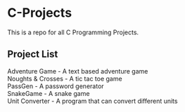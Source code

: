 # C-Projects
This is a repo for all C Programming Projects.

## Project List
Adventure Game - A text based adventure game<br> 
Noughts & Crosses - A tic tac toe game<br>
PassGen - A password generator<br>
SnakeGame - A snake game<br>
Unit Converter - A program that can convert different units<br>